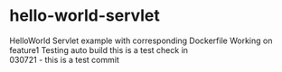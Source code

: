 # hello-world-servlet
HelloWorld Servlet example with corresponding Dockerfile
Working on feature1
Testing auto build
this is a test check in\
030721 - this is a test commit 
